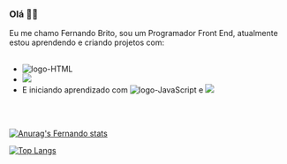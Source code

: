 ### Olá 👋:smiley:

Eu me chamo Fernando Brito, sou um Programador Front End, atualmente estou aprendendo e criando projetos com:
<br>
<br>
  - <img src="https://img.shields.io/badge/HTML5-E34F26?style=for-the-badge&logo=html5&logoColor=white" alt="logo-HTML" />
  - <IMG SRC="https://img.shields.io/badge/CSS3-1572B6?style=for-the-badge&logo=css3&logoColor=white" atl="logo-CSS" />
  - E iniciando aprendizado com <img src="https://img.shields.io/badge/JavaScript-F7DF1E?style=for-the-badge&logo=javascript&logoColor=black" alt="logo-JavaScript" />   e   <img src="https://img.shields.io/badge/React-20232A?style=for-the-badge&logo=react&logoColor=61DAFB" atl="logo-React" />
  <br>
  <br>
  
 [![Anurag's Fernando stats](https://github-readme-stats.vercel.app/api?username=FernandoBRITO26)](https://github.com/anuraghazra/github-readme-stats)
 
 [![Top Langs](https://github-readme-stats.vercel.app/api/top-langs/?username=FernandoBRITO26)](https://github.com/anuraghazra/github-readme-stats)
